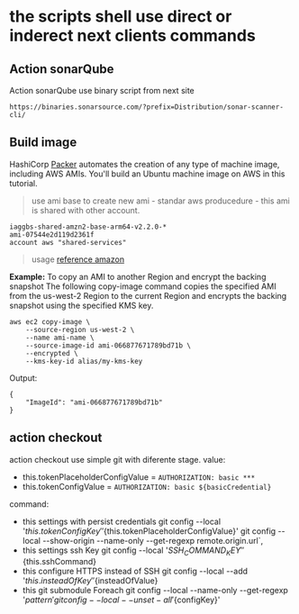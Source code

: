 # the scripts shell use direct or inderect next clients commands

Action sonarQube
----
Action sonarQube use binary script from next site 
````
https://binaries.sonarsource.com/?prefix=Distribution/sonar-scanner-cli/
````
Build image
-----

HashiCorp [Packer](https://learn.hashicorp.com/collections/packer/aws-get-started) automates the creation of any type of machine image, including AWS AMIs. You'll build an Ubuntu machine image on AWS in this tutorial.

>use ami base to create new ami - standar aws producedure - this ami is shared with other account.
````
iaggbs-shared-amzn2-base-arm64-v2.2.0-*
ami-07544e2d119d2361f	
account aws "shared-services"
````
> usage [reference amazon](https://docs.aws.amazon.com/cli/latest/reference/ec2/copy-image.html) 

**Example:** To copy an AMI to another Region and encrypt the backing snapshot
The following copy-image command copies the specified AMI from the us-west-2 Region to the current Region and encrypts the backing snapshot using the specified KMS key.
````
aws ec2 copy-image \
    --source-region us-west-2 \
    --name ami-name \
    --source-image-id ami-066877671789bd71b \
    --encrypted \
    --kms-key-id alias/my-kms-key
````
Output:
````
{
    "ImageId": "ami-066877671789bd71b"
}
````

action checkout 
----
action checkout use simple git with diferente stage.
value:
* this.tokenPlaceholderConfigValue = `AUTHORIZATION: basic ***`
* this.tokenConfigValue = `AUTHORIZATION: basic ${basicCredential}`

command:
- this settings with persist credentials
git config --local '${this.tokenConfigKey}' '${this.tokenPlaceholderConfigValue}' 
git config --local --show-origin --name-only --get-regexp remote.origin.url`,
- this settings ssh Key
git config --local '${SSH_COMMAND_KEY}' '${this.sshCommand}
- this configure HTTPS instead of SSH
git config --local --add '${this.insteadOfKey}' '${insteadOfValue}
- this git submodule Foreach
git config --local --name-only --get-regexp '${pattern}'
git config --local --unset-all '${configKey}'